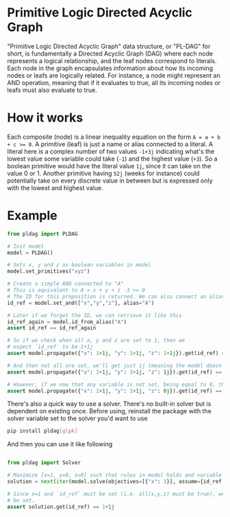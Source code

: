 # Primitive Logic Directed Acyclic Graph
"Primitive Logic Directed Acyclic Graph" data structure, or "PL-DAG" for short, is fundamentally a Directed Acyclic Graph (DAG) where each node represents a logical relationship, and the leaf nodes correspond to literals. 
Each node in the graph encapsulates information about how its incoming nodes or leafs are logically related. For instance, a node might represent an AND operation, meaning that if it evaluates to true, all its incoming nodes or leafs must also evaluate to true.

# How it works
Each composite (node) is a linear inequality equation on the form
```A = a + b + c >= 0```. A primitive (leaf) is just a name or alias connected to a literal. A literal here is a complex number of two values `-1+3j` indicating what's the lowest value some variable could take (`-1`) and the highest value (`+3`). So a boolean primitive would have the literal value `1j`, since it can take on the value 0 or 1. Another primitive having `52j` (weeks for instance) could potentially take on every discrete value in between but is expressed only with the lowest and highest value.

# Example
```python
from pldag import PLDAG

# Init model
model = PLDAG()

# Sets x, y and z as boolean variables in model
model.set_primitives("xyz")

# Create a simple AND connected to "A"
# This is equivalent to A = x + y + z -3 >= 0
# The ID for this proposition is returned. We can also connect an alias to it, like so.
id_ref = model.set_and(["x","y","z"], alias="A")

# Later if we forget the ID, we can retrieve it like this
id_ref_again = model.id_from_alias("A")
assert id_ref == id_ref_again

# So if we check when all x, y and z are set to 1, then we
# expect `id_ref` to be 1+1j
assert model.propagate({"x": 1+1j, "y": 1+1j, "z": 1+1j}).get(id_ref) == 1+1j

# And then not all are set, we'll get just 1j (meaning the model doesn't now whether it's true or false)
assert model.propagate({"x": 1+1j, "y": 1+1j, "z": 1j}).get(id_ref) == 1j

# However, if we now that any variable is not set, being equal to 0, then the model know the composite to be false (or 0j)
assert model.propagate({"x": 1+1j, "y": 1+1j, "z": 0j}).get(id_ref) == 0j
```

There's also a quick way to use a solver. There's no built-in solver but is dependent on existing once. Before using, reinstall the package with the solver variable set to the solver you'd want to use
```bash
pip install pldag[glpk]
``` 
And then you can use it like following
```python

from pldag import Solver

# Maximize [x=1, y=0, z=0] such that rules in model holds and variable `id_ref` must be true.
solution = next(iter(model.solve(objectives=[{"x": 1}], assume={id_ref: 1+1j}, solver=Solver.GLPK)))

# Since x=1 and `id_ref` must be set (i.e. all(x,y,z) must be true), we could expect all variables
# be set.
assert solution.get(id_ref) == 1+1j

```
